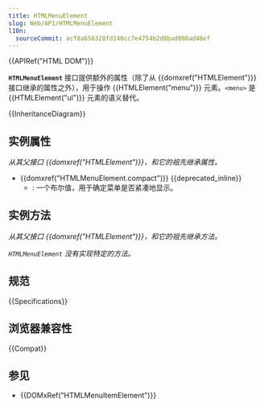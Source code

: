 ```yaml
---
title: HTMLMenuElement
slug: Web/API/HTMLMenuElement
l10n:
  sourceCommit: acf8a656328fd140cc7e4754b2d8bad008ad48ef
---
```


{{APIRef("HTML DOM")}}

**`HTMLMenuElement`** 接口提供额外的属性（除了从 {{domxref("HTMLElement")}} 接口继承的属性之外），用于操作 {{HTMLElement("menu")}} 元素。`<menu>` 是 {{HTMLElement("ul")}} 元素的语义替代。

{{InheritanceDiagram}}

## 实例属性

_从其父接口 {{domxref("HTMLElement")}}，和它的祖先继承属性。_

- {{domxref("HTMLMenuElement.compact")}} {{deprecated_inline}}
  - : 一个布尔值，用于确定菜单是否紧凑地显示。

## 实例方法

_从其父接口 {{domxref("HTMLElement")}}，和它的祖先继承方法。_

_`HTMLMenuElement` 没有实现特定的方法。_

## 规范

{{Specifications}}

## 浏览器兼容性

{{Compat}}

## 参见

- {{DOMxRef("HTMLMenuItemElement")}}
